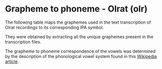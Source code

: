 # Grapheme to phoneme - Olrat (olr)

The following table maps the graphemes used in the text transcription of Olrat recordings to its corresponding IPA symbol.

They were obtained by extracting all the unique graphemes present in the transcription files.

The grapheme to phoneme correspondence of the vowels was determined by the description of the phonological vowel system found in this [Wikipedia article](https://en.wikipedia.org/wiki/Olrat_language).
